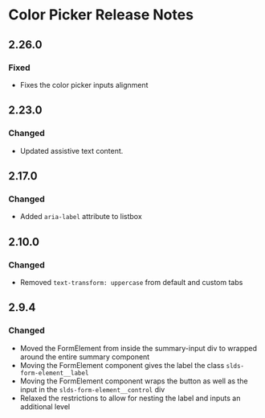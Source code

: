<!-- Release notes authoring guidelines: http://keepachangelog.com/ -->

# Color Picker Release Notes

<!-- ## [Unreleased] -->

## 2.26.0

### Fixed

- Fixes the color picker inputs alignment

## 2.23.0

### Changed

- Updated assistive text content.


## 2.17.0

### Changed

- Added `aria-label` attribute to listbox

## 2.10.0

### Changed

- Removed `text-transform: uppercase` from default and custom tabs

## 2.9.4

### Changed

- Moved the FormElement from inside the summary-input div to wrapped around the entire summary component
- Moving the FormElement component gives the label the class `slds-form-element__label`
- Moving the FormElement component wraps the button as well as the input in the `slds-form-element__control` div
- Relaxed the restrictions to allow for nesting the label and inputs an additional level

<!-- ## [VERSION] -->
